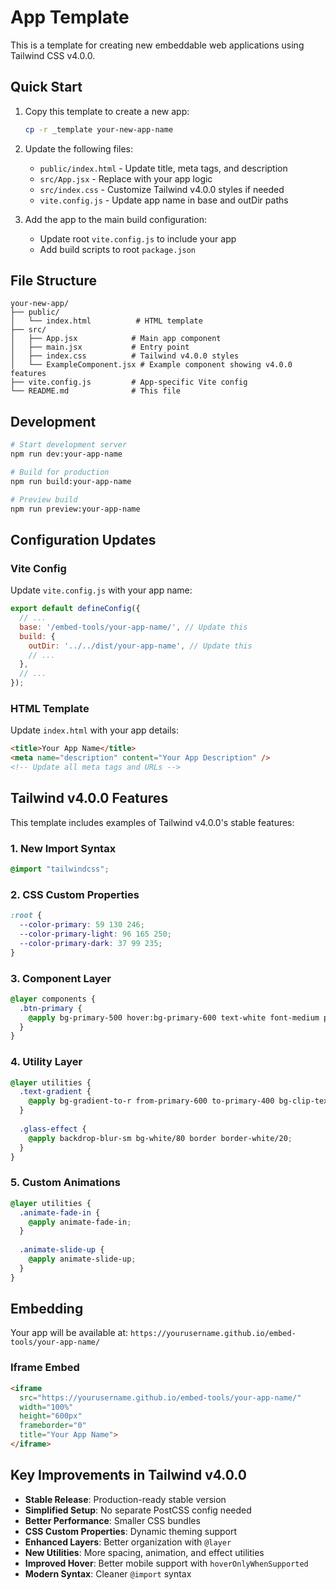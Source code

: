 # App Template

This is a template for creating new embeddable web applications using Tailwind CSS v4.0.0.

## Quick Start

1. Copy this template to create a new app:
   ```bash
   cp -r _template your-new-app-name
   ```

2. Update the following files:
   - `public/index.html` - Update title, meta tags, and description
   - `src/App.jsx` - Replace with your app logic
   - `src/index.css` - Customize Tailwind v4.0.0 styles if needed
   - `vite.config.js` - Update app name in base and outDir paths

3. Add the app to the main build configuration:
   - Update root `vite.config.js` to include your app
   - Add build scripts to root `package.json`

## File Structure

```
your-new-app/
├── public/
│   └── index.html          # HTML template
├── src/
│   ├── App.jsx            # Main app component
│   ├── main.jsx           # Entry point
│   ├── index.css          # Tailwind v4.0.0 styles
│   └── ExampleComponent.jsx # Example component showing v4.0.0 features
├── vite.config.js         # App-specific Vite config
└── README.md              # This file
```

## Development

```bash
# Start development server
npm run dev:your-app-name

# Build for production
npm run build:your-app-name

# Preview build
npm run preview:your-app-name
```

## Configuration Updates

### Vite Config
Update `vite.config.js` with your app name:
```javascript
export default defineConfig({
  // ...
  base: '/embed-tools/your-app-name/', // Update this
  build: {
    outDir: '../../dist/your-app-name', // Update this
    // ...
  },
  // ...
});
```

### HTML Template
Update `index.html` with your app details:
```html
<title>Your App Name</title>
<meta name="description" content="Your App Description" />
<!-- Update all meta tags and URLs -->
```

## Tailwind v4.0.0 Features

This template includes examples of Tailwind v4.0.0's stable features:

### 1. New Import Syntax
```css
@import "tailwindcss";
```

### 2. CSS Custom Properties
```css
:root {
  --color-primary: 59 130 246;
  --color-primary-light: 96 165 250;
  --color-primary-dark: 37 99 235;
}
```

### 3. Component Layer
```css
@layer components {
  .btn-primary {
    @apply bg-primary-500 hover:bg-primary-600 text-white font-medium py-2 px-4 rounded-lg transition-colors duration-200;
  }
}
```

### 4. Utility Layer
```css
@layer utilities {
  .text-gradient {
    @apply bg-gradient-to-r from-primary-600 to-primary-400 bg-clip-text text-transparent;
  }
  
  .glass-effect {
    @apply backdrop-blur-sm bg-white/80 border border-white/20;
  }
}
```

### 5. Custom Animations
```css
@layer utilities {
  .animate-fade-in {
    @apply animate-fade-in;
  }
  
  .animate-slide-up {
    @apply animate-slide-up;
  }
}
```

## Embedding

Your app will be available at:
`https://yourusername.github.io/embed-tools/your-app-name/`

### Iframe Embed
```html
<iframe 
  src="https://yourusername.github.io/embed-tools/your-app-name/"
  width="100%" 
  height="600px" 
  frameborder="0"
  title="Your App Name">
</iframe>
```

## Key Improvements in Tailwind v4.0.0

- **Stable Release**: Production-ready stable version
- **Simplified Setup**: No separate PostCSS config needed
- **Better Performance**: Smaller CSS bundles
- **CSS Custom Properties**: Dynamic theming support
- **Enhanced Layers**: Better organization with `@layer`
- **New Utilities**: More spacing, animation, and effect utilities
- **Improved Hover**: Better mobile support with `hoverOnlyWhenSupported`
- **Modern Syntax**: Cleaner `@import` syntax 